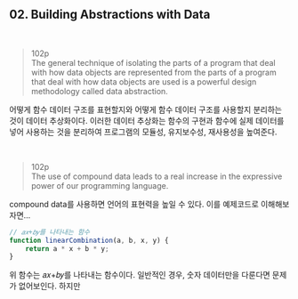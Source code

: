 ## 02. Building Abstractions with Data


<br/>

> 102p <br/>
> The general technique of isolating the parts of a program that deal with how data objects are represented from the parts of a program that deal with how data objects are used is a powerful design methodology called data abstraction.

어떻게 함수 데이터 구조를 표현할지와 어떻게 함수 데이터 구조를 사용할지 분리하는 것이 데이터 추상화이다. 이러한 데이터 추상화는 함수의 구현과 함수에 실제 데이터를 넣어 사용하는 것을 분리하여 프로그램의 모듈성, 유지보수성, 재사용성을 높여준다.

<br/>

>102p <br/>
>The use of compound data leads to a real increase in the expressive power of our
programming language.

compound data를 사용하면 언어의 표현력을 높일 수 있다. 이를 예제코드로 이해해보자면...

```javascript
// 𝑎𝑥+𝑏𝑦를 나타내는 함수
function linearCombination(a, b, x, y) {
    return a * x + b * y;
}
```
위 함수는 𝑎𝑥+𝑏𝑦를 나타내는 함수이다. 일반적인 경우, 숫자 데이터만을 다룬다면 문제가 없어보인다. 하지만 

